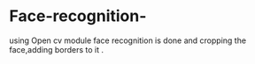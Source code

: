 # Face-recognition-
using Open cv module face recognition is done and cropping the face,adding borders to it .
